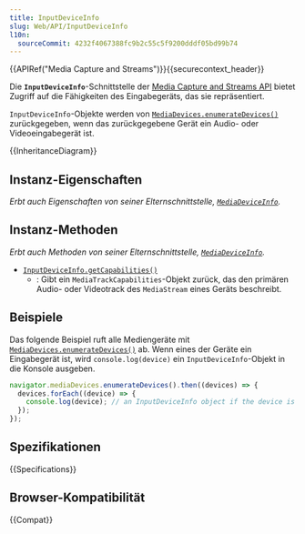 ```yaml
---
title: InputDeviceInfo
slug: Web/API/InputDeviceInfo
l10n:
  sourceCommit: 4232f4067388fc9b2c55c5f9200dddf05bd99b74
---
```


{{APIRef("Media Capture and Streams")}}{{securecontext_header}}

Die **`InputDeviceInfo`**-Schnittstelle der [Media Capture and Streams API](/de/docs/Web/API/Media_Capture_and_Streams_API) bietet Zugriff auf die Fähigkeiten des Eingabegeräts, das sie repräsentiert.

`InputDeviceInfo`-Objekte werden von [`MediaDevices.enumerateDevices()`](/de/docs/Web/API/MediaDevices/enumerateDevices) zurückgegeben, wenn das zurückgegebene Gerät ein Audio- oder Videoeingabegerät ist.

{{InheritanceDiagram}}

## Instanz-Eigenschaften

_Erbt auch Eigenschaften von seiner Elternschnittstelle, [`MediaDeviceInfo`](/de/docs/Web/API/MediaDeviceInfo)._

## Instanz-Methoden

_Erbt auch Methoden von seiner Elternschnittstelle, [`MediaDeviceInfo`](/de/docs/Web/API/MediaDeviceInfo)._

- [`InputDeviceInfo.getCapabilities()`](/de/docs/Web/API/InputDeviceInfo/getCapabilities)
  - : Gibt ein `MediaTrackCapabilities`-Objekt zurück, das den primären Audio- oder Videotrack des `MediaStream` eines Geräts beschreibt.

## Beispiele

Das folgende Beispiel ruft alle Mediengeräte mit [`MediaDevices.enumerateDevices()`](/de/docs/Web/API/MediaDevices/enumerateDevices) ab. Wenn eines der Geräte ein Eingabegerät ist, wird `console.log(device)` ein `InputDeviceInfo`-Objekt in die Konsole ausgeben.

```js
navigator.mediaDevices.enumerateDevices().then((devices) => {
  devices.forEach((device) => {
    console.log(device); // an InputDeviceInfo object if the device is an input device, otherwise a MediaDeviceInfo object.
  });
});
```

## Spezifikationen

{{Specifications}}

## Browser-Kompatibilität

{{Compat}}
